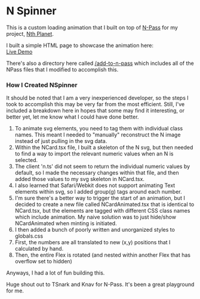# N Spinner

This is a custom loading animation that I built on top of [N-Pass](https://github.com/TSnark/n-pass) for my project, [Nth Planet](https://nthpla.net). 

I built a simple HTML page to showcase the animation here:  
[Live Demo](https://nthplanet.github.io/n-spinner/)

There's also a directory here called [/add-to-n-pass](add-to-n-pass) which includes all of the NPass files that I modified to accomplish this.

### How I Created NSpinner
It should be noted that I am a very inexperienced developer, so the steps I took to accomplish this may be very far from the most efficient. Still, I've included a breakdown here in hopes that some may find it interesting, or better yet, let me know what I could have done better.

1. To animate svg elements, you need to tag them with individual class names. This meant I needed to "manually" reconstruct the N image instead of just pulling in the svg data.
  1. Within the NCard.tsx file, I built a skeleton of the N svg, but then needed to find a way to import the relevant numeric values when an N is selected.
  1. The client 'n.ts' did not seem to return the individual numeric values by default, so I made the necessary changes within that file, and then added those values to my svg skeleton in NCard.tsx.
  1. I also learned that Safari/Webkit does not support animating Text elements within svg, so I added group(g) tags around each number.
1. I'm sure there's a better way to trigger the start of an animation, but I decided to create a new file called NCardAnimated.tsx that is identical to NCard.tsx, but the elements are tagged with different CSS class names which include animation. My naive solution was to just hide/show NCardAnimated when minting is initiated.
1. I then added a bunch of poorly written and unorganized styles to globals.css
  1. First, the numbers are all translated to new (x,y) positions that I calculated by hand.
  1. Then, the entire Flex is rotated (and nested within another Flex that has overflow set to hidden)

Anyways, I had a lot of fun building this. 

Huge shout out to TSnark and Knav for N-Pass. It's been a great playground for me.

